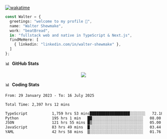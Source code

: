 [![wakatime](https://wakatime.com/badge/user/633611a5-2410-4a66-96ad-ce6a6df384d0.svg)](https://wakatime.com/@633611a5-2410-4a66-96ad-ce6a6df384d0)

```ts
const Walter = {
  greetings: "welcome to my profile 👋",
  name: "Walter Shewmake",
  work: "beatBread",
  in: "fullstack web and native in TypeScript & Next.js",
  findMeHere: [
    { linkedin: "linkedin.com/in/walter-shewmake" },
  ]
};
```

📊 &nbsp;**GitHub Stats**

<p align="center">
<img src="https://streak-stats.demolab.com?user=waltershewmake&theme=monokai&short_numbers=true)](https://git.io/streak-stats" />
</p>

📊 &nbsp;**Coding Stats**

<!--![Wwakatime stats](https://github-readme-stats.vercel.app/api/wakatime?username=waltershewmake&hide_title=true&hide_border=true&langs_count=5&bg_color=00000000&text_color=777)-->


<!--START_SECTION:waka-->

```txt
From: 29 January 2023 - To: 16 July 2025

Total Time: 2,397 hrs 12 mins

TypeScript           1,759 hrs 53 mins██████████████████░░░░░░░   72.18 %
Python               195 hrs 1 min   ██░░░░░░░░░░░░░░░░░░░░░░░   08.00 %
JSON                 121 hrs 55 mins █▒░░░░░░░░░░░░░░░░░░░░░░░   05.00 %
JavaScript           83 hrs 49 mins  █░░░░░░░░░░░░░░░░░░░░░░░░   03.44 %
YAML                 42 hrs 58 mins  ▒░░░░░░░░░░░░░░░░░░░░░░░░   01.76 %
```

<!--END_SECTION:waka-->
